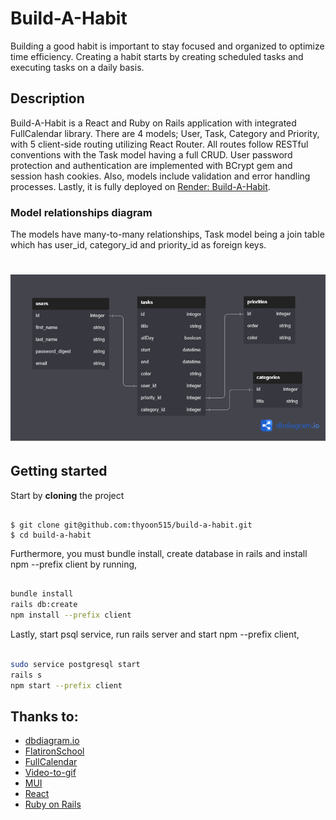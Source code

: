 # Build-A-Habit

Building a good habit is important to stay focused and organized to optimize time efficiency. Creating a habit starts by creating scheduled tasks and executing tasks on a daily basis. 

## Description

Build-A-Habit is a React and Ruby on Rails application with integrated FullCalendar library. There are 4 models; User, Task, Category and Priority, with 5 client-side routing utilizing React Router. All routes follow RESTful conventions with the Task model having a full CRUD. User password protection and authentication are implemented with BCrypt gem and session hash cookies. Also, models include validation and error handling processes. Lastly, it is fully deployed on [Render: Build-A-Habit](https://build-a-habit.onrender.com).

### Model relationships diagram

The models have many-to-many relationships, Task model being a join table which has user_id, category_id and priority_id as foreign keys.

# ![](model_relationships_diagram.png)

## Getting started

Start by **cloning** the project

```console

$ git clone git@github.com:thyoon515/build-a-habit.git
$ cd build-a-habit

```

Furthermore, you must bundle install, create database in rails and install npm --prefix client by running,

```sh

bundle install
rails db:create
npm install --prefix client

```
Lastly, start psql service, run rails server and start npm --prefix client,

```sh

sudo service postgresql start
rails s
npm start --prefix client

```

## Thanks to:

- [dbdiagram.io](https://dbdiagram.io/home)
- [FlatironSchool](https://flatironschool.com/)
- [FullCalendar](https://fullcalendar.io/)
- [Video-to-gif](https://ezgif.com/video-to-gif)
- [MUI](https://mui.com/)
- [React](https://react.dev/)
- [Ruby on Rails](https://rubyonrails.org/)